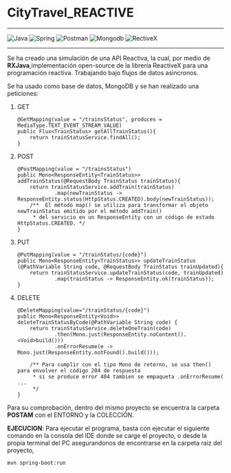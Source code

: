 # CityTravel_REACTIVE
***
![Java](https://img.shields.io/badge/Java-red?style=for-the-badge&logo=Java&logoColor=white)
![Spring](https://img.shields.io/badge/SpringBoot-green?style=for-the-badge&logo=spring&logoColor=white)
![Postman](https://img.shields.io/badge/Postman-orange?style=for-the-badge&logo=postman&logoColor=white)
![Mongodb](https://img.shields.io/badge/mongodb-black?style=for-the-badge&logo=mongodb&logoColor=green)
![RectiveX](https://img.shields.io/badge/reactivex-grey?style=for-the-badge&logo=reactivex&logoColor=violet)
***
Se ha creado una simulación de una API Reactiva, la cual, por medio de **RXJava**,implementación open-source de la 
librería ReactiveX para una programación reactiva. 
Trabajando bajo flujos de datos asincronos.

Se ha usado como base de datos, MongoDB y se han realizado una peticiones:
1. GET
    ```
    @GetMapping(value = "/trainsStatus", produces = MediaType.TEXT_EVENT_STREAM_VALUE)
    public Flux<TrainStatus> getAllTrainStatus(){
        return trainStatusService.findAll();
    }
   ```
2. POST
    ```
   @PostMapping(value = "/trainsStatus")
    public Mono<ResponseEntity<TrainStatus>> addTrainStatus(@RequestBody TrainStatus trainStatus){
        return trainStatusService.addTrain(trainStatus)
                .map(newTrainStatus -> ResponseEntity.status(HttpStatus.CREATED).body(newTrainStatus));
        /**  El método map() se utiliza para transformar el objeto newTrainStatus emitido por el método addTrain()
         * del servicio en un ResponseEntity con un código de estado HttpStatus.CREATED. */
    }
   ```
3. PUT
    ```
   @PutMapping(value = "/trainStatus/{code}")
    public Mono<ResponseEntity<TrainStatus>> updateTrainStatus (@PathVariable String code, @RequestBody TrainStatus trainUpdated){
        return trainStatusService.updateTrainStatus(code, trainUpdated)
                .map(trainStatus -> ResponseEntity.ok(trainStatus));
    }
   ```
4. DELETE
    ```
    @DeleteMapping(value="/trainStatus/{code}")
    public Mono<ResponseEntity<Void>> deleteTrainStatusByCode(@PathVariable String code) {
        return trainStatusService.deleteOneTrain(code)
                .then(Mono.just(ResponseEntity.noContent().<Void>build()))
                .onErrorResume(e -> Mono.just(ResponseEntity.notFound().build()));

        /** Para cumplir con el tipo Mono de retorno, se usa then() para envolver el código 204 de respuesta
         * si se produce error 404 tambien se empaqueta .onErrorResume( ...
         */
    }
   ```
Para su comprobación, dentro del mismo proyecto se encuentra la carpeta __**POSTAM**__ con el ENTORNO y la COLECCIÓN.

**EJECUCION**:
Para ejecutar el programa, basta con ejecutar el siguiente comando en la consola del IDE donde se carge el proyecto, o 
desde la propia terminal del PC asegurandonos de encontrarse en la carpeta raiz del proyecto,

```
mvn spring-boot:run
```
